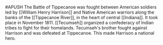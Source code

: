 #APUSH
The Battle of Tippecanoe was fought between American soldiers led by [[William Henry Harrison]] and Native American warriors along the banks of the [[Tippecanoe River]], in the heart of central [[Indiana]]. It took place in November 1811. [[Tecumseh]] organized a confederacy of Indian tribes to fight for their homelands. Tecumseh's brother fought against Harrison and was defeated at Tippecanoe. This made Harrison a national hero.